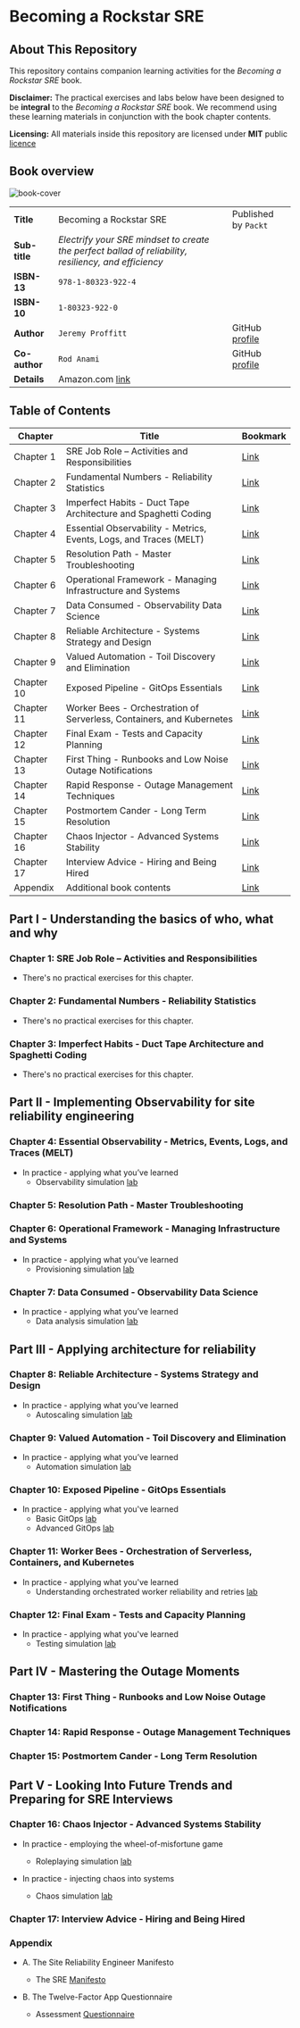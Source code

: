 # Becoming a Rockstar SRE

## About This Repository

This repository contains companion learning activities for the _Becoming a Rockstar SRE_ book.

**Disclaimer:** The practical exercises and labs below have been designed to be **integral** to the _Becoming a Rockstar SRE_ book. We recommend using these learning materials in conjunction with the book chapter contents.

**Licensing:** All materials inside this repository are licensed under **MIT** public [licence](./LICENSE.md)

## Book overview

![book-cover](./images/becoming-a-rockstar-sre.png)

| | | |
|:--------------|:--------------|:--------------|
| **Title** | Becoming a Rockstar SRE | Published by `Packt`|
| **Sub-title** | _Electrify your SRE mindset to create the perfect ballad of reliability, resiliency, and efficiency_ ||
| **ISBN-13** | `978-1-80323-922-4` | |
| **ISBN-10** | `1-80323-922-0` | |
| **Author** | `Jeremy Proffitt` | GitHub [profile](https://github.com/JeremyProffitt) |
| **Co-author** | `Rod Anami` | GitHub [profile](https://github.com/rod4n4m1) |
| **Details** | Amazon.com [link](https://a.co/d/c6cWRzh) | |

## Table of Contents

| **Chapter** | **Title** | **Bookmark** |
|-------------|-----------|--------------|
| Chapter 1 | SRE Job Role – Activities and Responsibilities | [Link](#chapter-1-sre-job-role--activities-and-responsibilities) |
| Chapter 2 | Fundamental Numbers - Reliability Statistics | [Link](#chapter-2-fundamental-numbers---reliability-statistics) |
| Chapter 3 | Imperfect Habits - Duct Tape Architecture and Spaghetti Coding | [Link](#chapter-3-imperfect-habits---duct-tape-architecture-and-spaghetti-coding) |
| Chapter 4 | Essential Observability - Metrics, Events, Logs, and Traces (MELT) | [Link](#chapter-4-essential-observability---metrics-events-logs-and-traces-melt) |
| Chapter 5 | Resolution Path - Master Troubleshooting | [Link](#chapter-5-resolution-path---master-troubleshooting) |
| Chapter 6 | Operational Framework - Managing Infrastructure and Systems | [Link](#chapter-6-operational-framework---managing-infrastructure-and-systems) |
| Chapter 7 | Data Consumed - Observability Data Science | [Link](#chapter-7-data-consumed---observability-data-science) |
| Chapter 8 | Reliable Architecture - Systems Strategy and Design | [Link](#chapter-8-reliable-architecture---systems-strategy-and-design) |
| Chapter 9 | Valued Automation - Toil Discovery and Elimination | [Link](#chapter-9-valued-automation---toil-discovery-and-elimination) |
| Chapter 10 | Exposed Pipeline - GitOps Essentials | [Link](#chapter-10-exposed-pipeline---gitops-essentials) |
| Chapter 11 | Worker Bees - Orchestration of Serverless, Containers, and Kubernetes | [Link](#chapter-11-worker-bees---orchestration-of-serverless-containers-and-kubernetes) |
| Chapter 12 | Final Exam - Tests and Capacity Planning | [Link](#chapter-12-final-exam---tests-and-capacity-planning) |
| Chapter 13 | First Thing - Runbooks and Low Noise Outage Notifications | [Link](#chapter-13-first-thing---runbooks-and-low-noise-outage-notifications) |
| Chapter 14 | Rapid Response - Outage Management Techniques | [Link](#chapter-14-rapid-response---outage-management-techniques) |
| Chapter 15 | Postmortem Cander - Long Term Resolution | [Link](#chapter-15-postmortem-cander---long-term-resolution) |
| Chapter 16 | Chaos Injector - Advanced Systems Stability | [Link](#chapter-16-chaos-injector--advanced-systems-stability) |
| Chapter 17 | Interview Advice - Hiring and Being Hired | [Link](#chapter-17-interview-advice---hiring-and-being-hired) |
| Appendix | Additional book contents | [Link](#appendix) |

## Part I - Understanding the basics of who, what and why

### Chapter 1: SRE Job Role – Activities and Responsibilities

* There's no practical exercises for this chapter.

### Chapter 2: Fundamental Numbers - Reliability Statistics

* There's no practical exercises for this chapter.

### Chapter 3: Imperfect Habits - Duct Tape Architecture and Spaghetti Coding

* There's no practical exercises for this chapter.

## Part II - Implementing Observability for site reliability engineering

### Chapter 4: Essential Observability - Metrics, Events, Logs, and Traces (MELT)

* In practice - applying what you’ve learned
  * Observability simulation [lab](./Chapter04/observability-simulation-lab.md)

### Chapter 5: Resolution Path - Master Troubleshooting

### Chapter 6: Operational Framework - Managing Infrastructure and Systems

* In practice - applying what you’ve learned
  * Provisioning simulation [lab](./Chapter06/provisioning-simulation-lab.md)

### Chapter 7: Data Consumed - Observability Data Science

* In practice - applying what you’ve learned
  * Data analysis simulation [lab](./Chapter07/data-analysis-simulation-lab.md)

## Part III - Applying architecture for reliability

### Chapter 8: Reliable Architecture - Systems Strategy and Design

* In practice - applying what you’ve learned
  * Autoscaling simulation [lab](./Chapter08/autoscaling-simulation-lab.md)

### Chapter 9: Valued Automation - Toil Discovery and Elimination

* In practice - applying what you’ve learned
  * Automation simulation [lab](./Chapter09/automation-simulation-lab.md)

### Chapter 10: Exposed Pipeline - GitOps Essentials

* In practice - applying what you've learned
  * Basic GitOps [lab](./Chapter10/aws-sam/README.md)
  * Advanced GitOps [lab](./Chapter10/argocd/README.md)

### Chapter 11: Worker Bees - Orchestration of Serverless, Containers, and Kubernetes

* In practice - applying what you've learned
  * Understanding orchestrated worker reliability and retries [lab](./Chapter-11/readme.md)

### Chapter 12: Final Exam - Tests and Capacity Planning

* In practice - applying what you've learned
  * Testing simulation [lab](./Chapter12/testing-simulation-lab.md)

## Part IV - Mastering the Outage Moments

### Chapter 13: First Thing - Runbooks and Low Noise Outage Notifications

### Chapter 14: Rapid Response - Outage Management Techniques

### Chapter 15: Postmortem Cander - Long Term Resolution

## Part V - Looking Into Future Trends and Preparing for SRE Interviews

### Chapter 16: Chaos Injector - Advanced Systems Stability

* In practice - employing the wheel-of-misfortune game
  * Roleplaying simulation [lab](./Chapter16/roleplaying/roleplaying-simulation-lab.md)

* In practice - injecting chaos into systems
  * Chaos simulation [lab](./Chapter16/chaos/chaos-simulation-lab.md)

### Chapter 17: Interview Advice - Hiring and Being Hired

### Appendix

* A. The Site Reliability Engineer Manifesto
  * The SRE [Manifesto](./Appendix/the-sre-manifesto.md)

* B. The Twelve-Factor App Questionnaire
  * Assessment [Questionnaire](./Appendix/the-12-factor-app-questionnaire.md)
